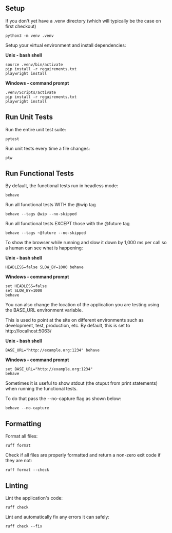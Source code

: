 ## Setup

If you don't yet have a .venv directory (which will typically be the case on first checkout)

```shell
python3 -m venv .venv
```

Setup your virtual environment and install dependencies:

**Unix - bash shell**

```shell
source .venv/bin/activate
pip install -r requirements.txt
playwright install
```

**Windows - command prompt**

```shell
.venv/Scripts/activate
pip install -r requirements.txt
playwright install
```


## Run Unit Tests

Run the entire unit test suite:

```shell
pytest
```

Run unit tests every time a file changes:

```shell
ptw
```

## Run Functional Tests

By default, the functional tests run in headless mode:

```shell
behave
```

Run all functional tests WITH the @wip tag

```shell
behave --tags @wip --no-skipped
```

Run all functional tests EXCEPT those with the @future tag

```shell
behave --tags ~@future --no-skipped
```

To show the browser while running and slow it down by 1,000 ms per call so a human can see what is happening:

**Unix - bash shell**

```shell
HEADLESS=false SLOW_BY=1000 behave
```

**Windows - command prompt**

```shell
set HEADLESS=false 
set SLOW_BY=1000 
behave
```


You can also change the location of the application you are testing using the BASE_URL environment variable.

This is used to point at the site on different environments such as development, test, production, etc. By default, this
is set to http://localhost:5063/

**Unix - bash shell**

```shell
BASE_URL="http://example.org:1234" behave
```

**Windows - command prompt**

```shell
set BASE_URL="http://example.org:1234"
behave
```

Sometimes it is useful to show stdout (the otuput from print statements) when running the functional tests.

To do that pass the --no-capture flag as shown below:

```shell
behave --no-capture
```

## Formatting

Format all files:

```shell
ruff format
```

Check if all files are properly formatted and return a non-zero exit code if they are not:

```shell
ruff format --check
```

## Linting

Lint the application's code:

```shell
ruff check
```

Lint and automatically fix any errors it can safely:

```shell
ruff check --fix
```
